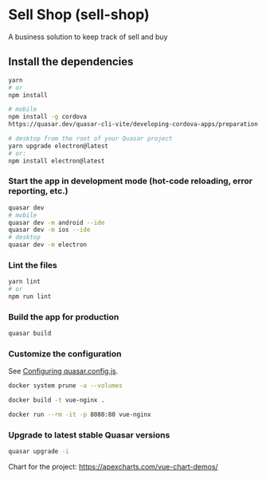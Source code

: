 # Sell Shop (sell-shop)

A business solution to keep track of sell and buy

## Install the dependencies
```bash
yarn
# or
npm install

# mobile
npm install -g cordova
https://quasar.dev/quasar-cli-vite/developing-cordova-apps/preparation

# desktop from the root of your Quasar project
yarn upgrade electron@latest
# or:
npm install electron@latest

```

### Start the app in development mode (hot-code reloading, error reporting, etc.)
```bash
quasar dev
# mobile
quasar dev -m android --ide
quasar dev -m ios --ide
# desktop
quasar dev -m electron

```


### Lint the files
```bash
yarn lint
# or
npm run lint
```



### Build the app for production
```bash
quasar build
```

### Customize the configuration
See [Configuring quasar.config.js](https://v2.quasar.dev/quasar-cli-vite/quasar-config-js).

```sh
docker system prune -a --volumes
```
```sh
docker build -t vue-nginx .
```
```sh
docker run --rm -it -p 8080:80 vue-nginx
```

### Upgrade to latest stable Quasar versions
```bash
quasar upgrade -i
```

Chart for the project: https://apexcharts.com/vue-chart-demos/
